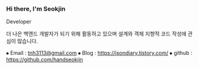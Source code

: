 ### Hi there, I'm Seokjin
Developer

더 나은 백엔드 개발자가 되기 위해 활동하고 있으며
설계와 객체 지향적 코드 작성에 관심이 많습니다.

⦁ Email : tnh3113@gmail.com
⦁ Blog : https://jsondiary.tistory.com/
⦁ github : https://github.com/handseokjin




<!-- 
**SeokjinSon/SeokjinSon** is a ✨ _special_ ✨ repository because its `README.md` (this file) appears on your GitHub profile.
[![Jasper's GitHub stats](https://github-readme-stats.vercel.app/api?username=SeokjinSon&show_icons=true&theme=dracula )](https://github.com/anuraghazra/github-readme-stats)

Here are some ideas to get you started:
f
- 🔭 I’m currently working on ...
- 🌱 I’m currently learning ...
- 👯 I’m looking to collaborate on ...
- 🤔 I’m looking for help with ...
- 💬 Ask me about ...
- 📫 How to reach me: ...
- 😄 Pronouns: ...
- ⚡ Fun fact: ...
-->

